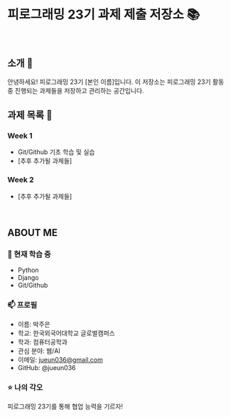 # 피로그래밍 23기 과제 제출 저장소 📚
<br>

## 소개 🚀
안녕하세요! 피로그래밍 23기 [본인 이름]입니다.
이 저장소는 피로그래밍 23기 활동 중 진행되는 과제들을 저장하고 관리하는 공간입니다.
<br>

## 과제 목록 📕
### Week 1
- Git/Github 기초 학습 및 실습
- [추후 추가될 과제들]

### Week 2
- [추후 추가될 과제들]
<br>

## ABOUT ME
### 🌱 현재 학습 중
- Python
- Django
- Git/Github

### 📫 프로필
- 이름: 박주은
- 학교: 한국외국어대학교 글로벌캠퍼스
- 학과: 컴퓨터공학과
- 관심 분야: 웹/AI
- 이메일: jueun036@gmail.com
- GitHub: @jueun036

### ⭐ 나의 각오
피로그래밍 23기를 통해 협업 능력을 기르자!